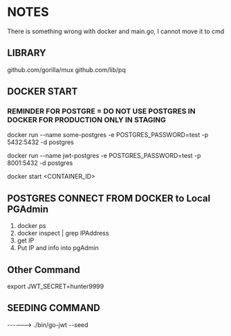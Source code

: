 # NOTES

There is something wrong with docker and main.go, I cannot move it to cmd

## LIBRARY
 github.com/gorilla/mux
 github.com/lib/pq

## DOCKER START
### REMINDER FOR POSTGRE =  DO NOT USE POSTGRES IN DOCKER FOR PRODUCTION ONLY IN STAGING
 docker run --name some-postgres -e POSTGRES_PASSWORD=test -p 5432:5432 -d postgres

 <!-- FOR SOME REASON YOU NEED TO CHANGE THE PORT to  connect with pgAdmin -->
docker run --name jwt-postgres -e POSTGRES_PASSWORD=test -p 8001:5432 -d postgres

<!-- Start Docker -->
docker start <CONTAINER_ID>

## POSTGRES CONNECT FROM DOCKER to Local PGAdmin
1. docker ps
2. docker inspect <dockerContainerId> | grep IPAddress
3. get IP
4. Put IP and info into pgAdmin

## Other Command

export JWT_SECRET=hunter9999

## SEEDING COMMAND
------> ./bin/go-jwt --seed

